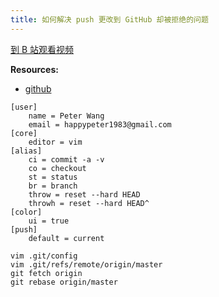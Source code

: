 ```yaml
---
title: 如何解决 push 更改到 GitHub 却被拒绝的问题
---
```


[到 B 站观看视频](https://www.bilibili.com/video/av95667025/)

__Resources:__

- [github](http://www.github.com)

~~~
[user]
    name = Peter Wang
    email = happypeter1983@gmail.com
[core]
    editor = vim
[alias]
    ci = commit -a -v
    co = checkout
    st = status
    br = branch
    throw = reset --hard HEAD
    throwh = reset --hard HEAD^
[color]
    ui = true
[push]
    default = current

~~~

~~~
vim .git/config
vim .git/refs/remote/origin/master
git fetch origin
git rebase origin/master

~~~
